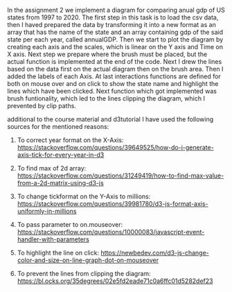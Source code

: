 In the assignment 2 we implement a diagram for comparing anual gdp of US states
from 1997 to 2020.
The first step in this task is to load the csv data, then I haved prepared the data
by transforming it into a new format as an array that has the name of the state and 
an array containing gdp of the said state per each year, called annualGDP.
Then we start to plot the diagram by creating each axis and the scales, which is linear
on the Y axis and Time on X axis.
Next step we prepare where the brush must be placed, but the actual function is implemented
at the end of the code.
Next I drew the lines based on the data first on the actual diagram then on the brush area.
Then I added the labels of each Axis.
At last interactions functions are defined for both on mouse over and on click to show the state
name and highlight the lines which have been clicked.
Next function which got implemented was brush funtionality, which led to the lines clipping
the diagram, which I prevented by clip paths.

additional to the course material and d3tutorial I have used the following sources for the 
mentioned reasons:

1. To correct year format on the X-Axis:
https://stackoverflow.com/questions/39649525/how-do-i-generate-axis-tick-for-every-year-in-d3

2. To find max of 2d array:
https://stackoverflow.com/questions/31249419/how-to-find-max-value-from-a-2d-matrix-using-d3-js

3. To change tickformat on the Y-Axis to millions:
https://stackoverflow.com/questions/39981780/d3-js-format-axis-uniformly-in-millions

4. To pass parameter to on.mouseover:
https://stackoverflow.com/questions/10000083/javascript-event-handler-with-parameters

5. To highlight the line on click:
https://newbedev.com/d3-js-change-color-and-size-on-line-graph-dot-on-mouseover

6. To prevent the lines from clipping the diagram:
https://bl.ocks.org/35degrees/02e5fd2eade71c0a6ffc01d5282def23